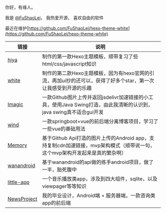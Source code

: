 你好，有缘人。

我是 [@FuShaoLei](https://github.com/FuShaoLei)， 我热爱开源， 喜欢自由的软件

最近在维护[https://github.com/FuShaoLei/hexo-theme-white](https://github.com/FuShaoLei/hexo-theme-white)

| 链接                                                       | 说明                                                         |
| ---------------------------------------------------------- | ------------------------------------------------------------ |
| [hiya](https://github.com/FuShaoLei/hexo-theme-hiya)       | 制作的第一款Hexo主题模板，顺带复习了些html/css/javascript知识 |
| [white](https://github.com/FuShaoLei/hexo-theme-white)     | 制作的第二款Hexo主题模板，因为有hexo官网的引流，再加ui抄的还可以，获得了好多个star，第一次让我感受到开源的乐趣 |
| [Imagic](https://github.com/FuShaoLei/Imagic)              | 一款Github图片上传并返回jsdelivr加速链接的小工具，使用Java Swing打造，由此我清晰的认识到，java swing真不适合gui开发 |
| [wind](https://github.com/FuShaoLei/wind)                  | 一款springboot+vue的前后端分离博客项目，学习了一些vue的基础用法 |
| [Memory](https://github.com/FuShaoLei/Memory)              | 基于Github Api打造的图片上传的Android app，支持复制cdn加速链接，mvp架构模式（顺带说一句，这个mvp架构开发起来是真的繁杂啊） |
| [wanandroid](https://github.com/FuShaoLei/java-wanandroid) | 基于wanandroid的api做的练手android项目，做了一半，胎死腹中   |
| [little-app](https://github.com/FuShaoLei/little-app)      | 一个音乐播放类app，涉及到四大组件，sqlite，以及viewpager等等知识 |
| [NewsProject](https://github.com/FuShaoLei/NewsProject)    | 我的毕业设计，Android端 + 服务器端，一款咨询类app的前后端    |

